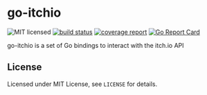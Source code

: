 # go-itchio

![MIT licensed](https://img.shields.io/badge/license-MIT-blue.svg)
[![build status](https://git.itch.ovh/itchio/go-itchio/badges/master/build.svg)](https://git.itch.ovh/itchio/go-itchio/commits/master)
[![coverage report](https://git.itch.ovh/itchio/go-itchio/badges/master/coverage.svg)](https://git.itch.ovh/itchio/go-itchio/commits/master)
[![Go Report Card](https://goreportcard.com/badge/github.com/itchio/go-itchio)](https://goreportcard.com/report/github.com/itchio/go-itchio)

go-itchio is a set of Go bindings to interact with the itch.io API

## License

Licensed under MIT License, see `LICENSE` for details.

